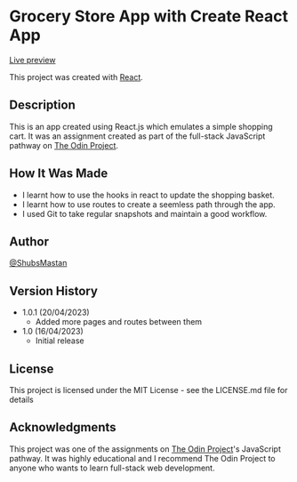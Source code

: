 # Grocery Store App with Create React App

[Live preview](https://shubsmastan-grocery-store-app.netlify.app/)<br />

This project was created with [React](https://react.dev/).

## Description

This is an app created using React.js which emulates a simple shopping cart. It was an assignment created as part of the full-stack JavaScript pathway on [The Odin Project](https://www.theodinproject.com/).

## How It Was Made

- I learnt how to use the hooks in react to update the shopping basket.
- I learnt how to use routes to create a seemless path through the app.
- I used Git to take regular snapshots and maintain a good workflow.

## Author

[@ShubsMastan](https://github.com/shubsmastan)

## Version History

- 1.0.1 (20/04/2023)
  - Added more pages and routes between them
- 1.0 (16/04/2023)
  - Initial release

## License

This project is licensed under the MIT License - see the LICENSE.md file for details

## Acknowledgments

This project was one of the assignments on [The Odin Project](https://www.theodinproject.com)'s JavaScript pathway. It was highly educational and I recommend The Odin Project to anyone who wants to learn full-stack web development.
